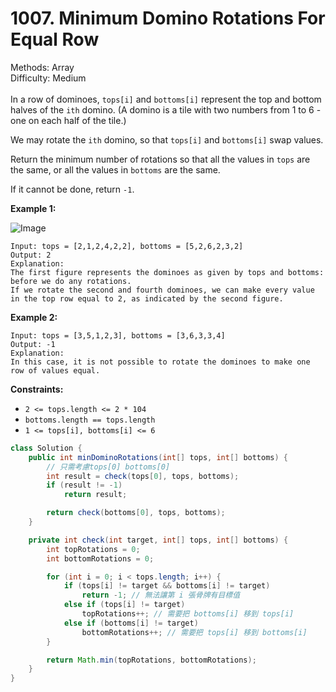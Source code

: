 # 1007. Minimum Domino Rotations For Equal Row  

  Methods: Array </br> Difficulty: Medium </br> </br>In a row of dominoes, `tops[i]` and `bottoms[i]` represent the top and bottom halves of the `ith` domino. (A domino is a tile with two numbers from 1 to 6 - one on each half of the tile.)

We may rotate the `ith` domino, so that `tops[i]` and `bottoms[i]` swap values. 

Return the minimum number of rotations so that all the values in `tops` are the same, or all the values in `bottoms` are the same.

If it cannot be done, return `-1`.

**Example 1:**

![Image](https://assets.leetcode.com/uploads/2021/05/14/domino.png)

```plain text
Input: tops = [2,1,2,4,2,2], bottoms = [5,2,6,2,3,2]
Output: 2
Explanation:
The first figure represents the dominoes as given by tops and bottoms: before we do any rotations.
If we rotate the second and fourth dominoes, we can make every value in the top row equal to 2, as indicated by the second figure.
```

**Example 2:**

```plain text
Input: tops = [3,5,1,2,3], bottoms = [3,6,3,3,4]
Output: -1
Explanation:
In this case, it is not possible to rotate the dominoes to make one row of values equal.
```

**Constraints:**

- `2 <= tops.length <= 2 * 104`
- `bottoms.length == tops.length`
- `1 <= tops[i], bottoms[i] <= 6`
```java
class Solution {
    public int minDominoRotations(int[] tops, int[] bottoms) {
        // 只需考慮tops[0] bottoms[0]
        int result = check(tops[0], tops, bottoms);
        if (result != -1)
            return result;

        return check(bottoms[0], tops, bottoms);
    }

    private int check(int target, int[] tops, int[] bottoms) {
        int topRotations = 0;
        int bottomRotations = 0;

        for (int i = 0; i < tops.length; i++) {
            if (tops[i] != target && bottoms[i] != target) 
                return -1; // 無法讓第 i 張骨牌有目標值
            else if (tops[i] != target) 
                topRotations++; // 需要把 bottoms[i] 移到 tops[i]
            else if (bottoms[i] != target) 
                bottomRotations++; // 需要把 tops[i] 移到 bottoms[i]
        }

        return Math.min(topRotations, bottomRotations);
    }
}

```

